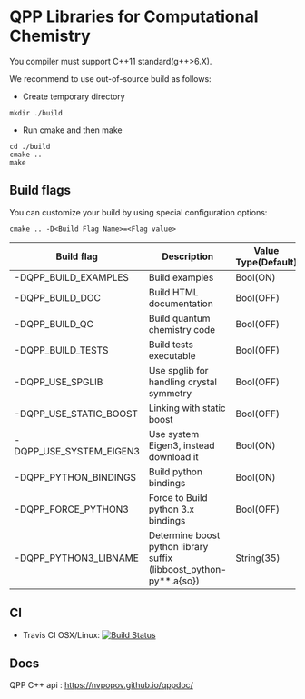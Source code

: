 QPP Libraries for Computational Chemistry
======
You compiler must support C++11 standard(g++>6.X).

We recommend to use out-of-source build as follows:
* Create temporary directory 
```
mkdir ./build
```

* Run cmake and then make
```
cd ./build
cmake .. 
make
```
Build flags
--

You can customize your build by using special configuration options:
```
cmake .. -D<Build Flag Name>=<Flag value>
```

|Build flag               |Description   							| Value Type(Default) |
|---			  |---           							|---		      |
|-DQPP_BUILD_EXAMPLES     |Build examples		             				|Bool(ON)	      |
|-DQPP_BUILD_DOC          |Build HTML documentation             				|Bool(OFF)	      |
|-DQPP_BUILD_QC     	  |Build quantum chemistry code   					|Bool(OFF)            |
|-DQPP_BUILD_TESTS     	  |Build tests executable	   					|Bool(OFF)            |
|-DQPP_USE_SPGLIB   	  |Use spglib for handling crystal symmetry    				|Bool(OFF)            |
|-DQPP_USE_STATIC_BOOST   |Linking with static boost   						|Bool(OFF)            |
|-DQPP_USE_SYSTEM_EIGEN3  |Use system Eigen3, instead download it   				|Bool(ON)             |
|-DQPP_PYTHON_BINDINGS    |Build python bindings		   				|Bool(ON)             |
|-DQPP_FORCE_PYTHON3      |Force to Build python 3.x bindings					|Bool(OFF)            |
|-DQPP_PYTHON3_LIBNAME    |Determine boost python library suffix (libboost_python-py**.a{so})	|String(35)           |
CI
--
* Travis CI OSX/Linux: [![Build Status](https://travis-ci.org/nvpopov/qpp.svg?branch=master)](https://travis-ci.org/nvpopov/qpp)

Docs
--
QPP C++ api : https://nvpopov.github.io/qppdoc/

